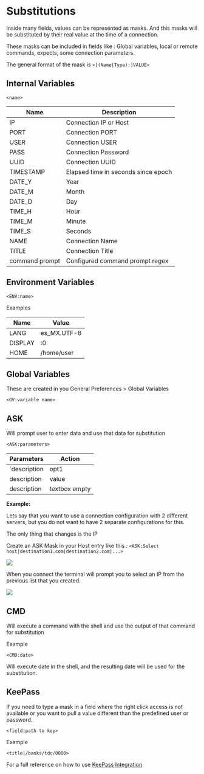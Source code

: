 # Substitutions

Inside many fields, values can be represented as masks. And this masks will be
substituted by their real value at the time of a connection.

These masks can be included in fields like : Global variables, local or remote
commands, expects, some connection parameters.

The general format of the mask is `<[(Name|Type):]VALUE>`

## Internal Variables

`<name>`

| Name           | Description                         |
| -------------- | ----------------------------------- |
| IP             | Connection IP or Host               |
| PORT           | Connection PORT                     |
| USER           | Connection USER                     |
| PASS           | Connection Password                 |
| UUID           | Connection UUID                     |
| TIMESTAMP      | Elapsed time in seconds since epoch |
| DATE_Y         | Year                                |
| DATE_M         | Month                               |
| DATE_D         | Day                                 |
| TIME_H         | Hour                                |
| TIME_M         | Minute                              |
| TIME_S         | Seconds                             |
| NAME           | Connection Name                     |
| TITLE          | Connection Title                    |
| command prompt | Configured command prompt regex     |

## Environment Variables

`<ENV:name>`

Examples

| Name    | Value       |
| ------- | ----------- |
| LANG    | es_MX.UTF-8 |
| DISPLAY | :0          |
| HOME    | /home/user  |

## Global Variables

These are created in you General Preferences > Global Variables

`<GV:variable name>`

## ASK

Will prompt user to enter data and use that data for substitution

`<ASK:parameters>`

| Parameters                      | Action                            |
| ------------------------------- | --------------------------------- |
| `description|opt1|opt2|opt3|..` | select box with options (opt1,..) |
| description                     | value                             | textbox with predefined value |
| description                     | textbox empty                     |

**Example:**

Lets say that you want to use a connection configuration with 2 different
servers, but you do not want to have 2 separate configurations for this.

The only thing that changes is the IP

Create an ASK Mask in your Host entry like this :
`<ASK:Select host|destination1.com|destination2.com|...>`

![](images/subst1.png)

When you connect the terminal will prompt you to select an IP from the previous
list that you created.

![](images/subst2.png)

## CMD

Will execute a command with the shell and use the output of that command for
substitution

Example

`<CMD:date>`

Will execute date in the shell, and the resulting date will be used for the
substitution.

## KeePass

If you need to type a mask in a field where the right click access is not
available or you want to pull a value different than the predefined user or
password.

`<field|path to key>`

Example

`<title|/banks/tdc/0000>`

For a full reference on how to use
[KeePass Integration ](Preferences/KeePassXC.md)

